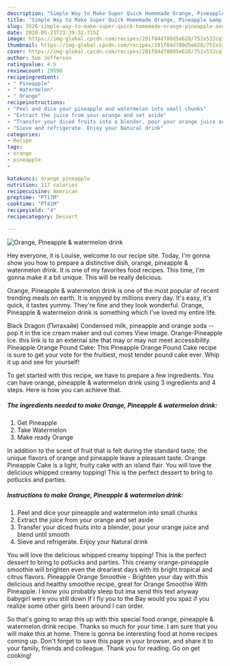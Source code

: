 ```yaml
---
description: "Simple Way to Make Super Quick Homemade Orange, Pineapple &amp;amp; watermelon drink"
title: "Simple Way to Make Super Quick Homemade Orange, Pineapple &amp;amp; watermelon drink"
slug: 3526-simple-way-to-make-super-quick-homemade-orange-pineapple-and-amp-watermelon-drink
date: 2020-05-23T23:39:32.715Z
image: https://img-global.cpcdn.com/recipes/281f84d780d5e628/751x532cq70/orange-pineapple-watermelon-drink-recipe-main-photo.jpg
thumbnail: https://img-global.cpcdn.com/recipes/281f84d780d5e628/751x532cq70/orange-pineapple-watermelon-drink-recipe-main-photo.jpg
cover: https://img-global.cpcdn.com/recipes/281f84d780d5e628/751x532cq70/orange-pineapple-watermelon-drink-recipe-main-photo.jpg
author: Sue Jefferson
ratingvalue: 4.5
reviewcount: 29590
recipeingredient:
- " Pineapple"
- " Watermelon"
- " Orange"
recipeinstructions:
- "Peel and dice your pineapple and watermelon into small chunks"
- "Extract the juice from your orange and set aside"
- "Transfer your diced fruits into a blender, pour your orange juice and blend until smooth"
- "Sieve and refrigerate. Enjoy your Natural drink"
categories:
- Recipe
tags:
- orange
- pineapple
- 

katakunci: orange pineapple  
nutrition: 117 calories
recipecuisine: American
preptime: "PT17M"
cooktime: "PT41M"
recipeyield: "4"
recipecategory: Dessert

---
```



![Orange, Pineapple &amp; watermelon drink](https://img-global.cpcdn.com/recipes/281f84d780d5e628/751x532cq70/orange-pineapple-watermelon-drink-recipe-main-photo.jpg)

Hey everyone, it is Louise, welcome to our recipe site. Today, I'm gonna show you how to prepare a distinctive dish, orange, pineapple &amp; watermelon drink. It is one of my favorites food recipes. This time, I'm gonna make it a bit unique. This will be really delicious.

Orange, Pineapple &amp; watermelon drink is one of the most popular of recent trending meals on earth. It is enjoyed by millions every day. It's easy, it's quick, it tastes yummy. They're fine and they look wonderful. Orange, Pineapple &amp; watermelon drink is something which I've loved my entire life.

Black Dragon (Питахайя) Condensed milk, pineapple and orange soda -- pop it in the ice cream maker and out comes View image. Orange-Pineapple Ice. this link is to an external site that may or may not meet accessibility. Pineapple Orange Pound Cake: This Pineapple Orange Pound Cake recipe is sure to get your vote for the fruitiest, most tender pound cake ever. Whip it up and see for yourself!


To get started with this recipe, we have to prepare a few ingredients. You can have orange, pineapple &amp; watermelon drink using 3 ingredients and 4 steps. Here is how you can achieve that.

<!--inarticleads1-->

##### The ingredients needed to make Orange, Pineapple &amp; watermelon drink:

1. Get  Pineapple
1. Take  Watermelon
1. Make ready  Orange


In addition to the scent of fruit that is felt during the standard taste, the unique flavors of orange and pineapple leave a pleasant taste. Orange Pineapple Cake is a light, fruity cake with an island flair. You will love the delicious whipped creamy topping! This is the perfect dessert to bring to potlucks and parties. 

<!--inarticleads2-->

##### Instructions to make Orange, Pineapple &amp; watermelon drink:

1. Peel and dice your pineapple and watermelon into small chunks
1. Extract the juice from your orange and set aside
1. Transfer your diced fruits into a blender, pour your orange juice and blend until smooth
1. Sieve and refrigerate. Enjoy your Natural drink


You will love the delicious whipped creamy topping! This is the perfect dessert to bring to potlucks and parties. This creamy orange-pineapple smoothie will brighten even the dreariest days with its bright tropical and citrus flavors. Pineapple Orange Smoothie - Brighten your day with this delicious and healthy smoothie recipe, great for Orange Smoothie With Pineapple. I know you probably sleep but ima send this text anyway babygirl were you still down If I fly you to the Bay would you spaz if you realize some other girls been around I can order. 

So that's going to wrap this up with this special food orange, pineapple &amp; watermelon drink recipe. Thanks so much for your time. I am sure that you will make this at home. There is gonna be interesting food at home recipes coming up. Don't forget to save this page in your browser, and share it to your family, friends and colleague. Thank you for reading. Go on get cooking!
